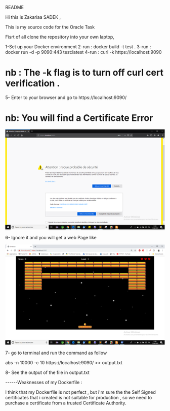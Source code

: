
README


Hi this is Zakariaa SADEK , 

This is my source code for the Oracle Task

Fisrt of all clone the repository into your own laptop,

1-Set up your Docker environment
2-run : docker build -t test . 
3-run : docker run -d -p 9090:443 test:latest 
4-run : curl -k https://localhost:9090  


# nb : The -k flag is to turn off curl cert verification .

5- Enter to your browser and go to https://localhost:9090/ 

# nb: You will find a Certificate Error

![](./images/SSL_Certificate_Error.png)

6- Ignore it and you will get a web Page like 

![](./images/screenshot.png)

7-  go to terminal and run the command as follow

abs -n 10000 -c 10 https://localhost:9090/ >> output.txt


8- See the output of the file in output.txt


------Weaknesses of my Dockerfile :

I think that my Dockerfile is not perfect , but i'm sure the the Self Signed certificates that i created is not suitable for production , so we need to purchase a certificate from a trusted Certificate Authority.
